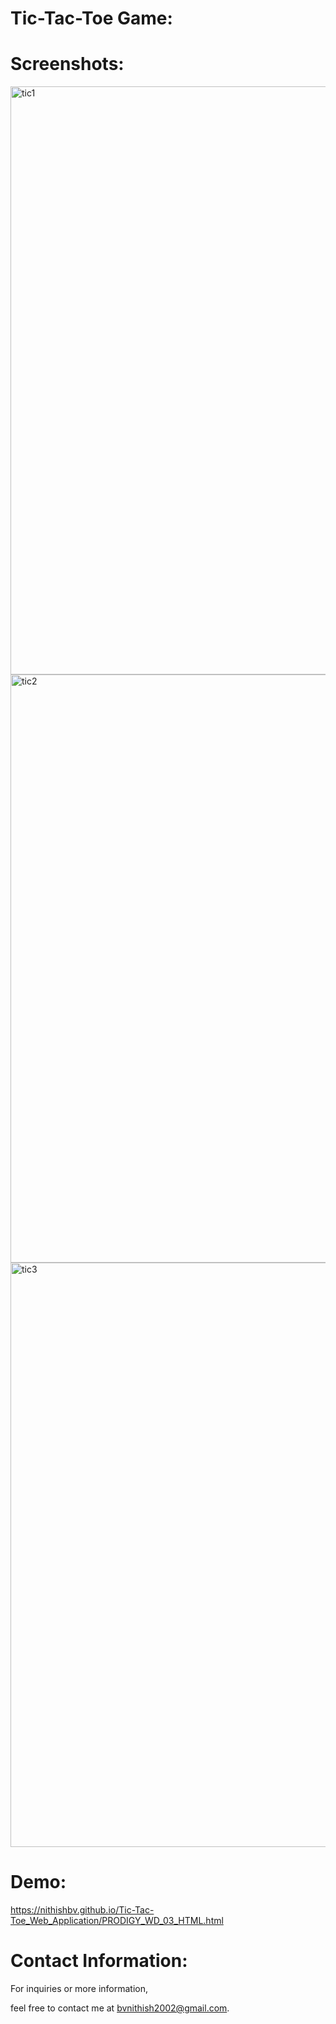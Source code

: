 # Tic-Tac-Toe Game:

# Screenshots:
<img width="941" alt="tic1" src="https://github.com/user-attachments/assets/a36dcc2b-a65a-4623-973c-9eee81969b2d" />

<img width="941" alt="tic2" src="https://github.com/user-attachments/assets/ba694b2c-1985-46fb-a23d-0b4512a0381d" />

<img width="935" alt="tic3" src="https://github.com/user-attachments/assets/fc148643-78b2-4e39-9a14-1c8cbd160e43" />




# Demo:
https://nithishbv.github.io/Tic-Tac-Toe_Web_Application/PRODIGY_WD_03_HTML.html

# Contact Information:

For inquiries or more information,

feel free to contact me at bvnithish2002@gmail.com.


